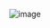 ![image](https://github.com/Secret-Ambush/RFT-Inertia/assets/91322531/aadcea8b-b856-49f7-a884-cf82af9f3279)
